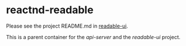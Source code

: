 # reactnd-readable

Please see the project README.md in [readable-ui](https://github.com/stallmanwotr/reactnd-readable/tree/master/readable-ui).

This is a parent container for the _api-server_ and the _readable-ui_ project.
